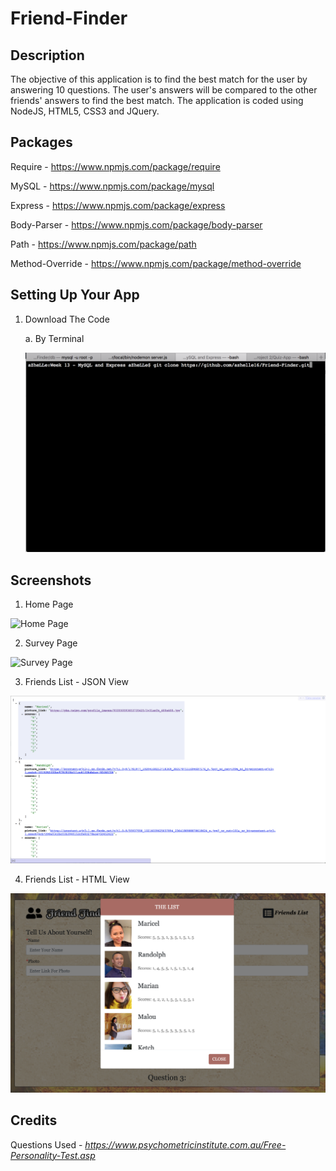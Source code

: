 # Friend-Finder

## Description
The objective of this application is to find the best match for the user by answering 10 questions. The user's answers will be compared to the other friends' answers to find the best match. The application is coded using NodeJS, HTML5, CSS3 and JQuery.

## Packages

Require - https://www.npmjs.com/package/require

MySQL - https://www.npmjs.com/package/mysql

Express - https://www.npmjs.com/package/express

Body-Parser - https://www.npmjs.com/package/body-parser

Path - https://www.npmjs.com/package/path

Method-Override - https://www.npmjs.com/package/method-override

## Setting Up Your App

1. Download The Code 

	a. By Terminal
	
	![Downloading Via Terminal](images/dlTerminal.png)
	
	<!--b. Through GitHub
	
	<img src="images/dlTerminal.png" alt="Download via Terminal">-->

## Screenshots

1. Home Page

![Home Page](images/homepage.png)

2. Survey Page

![Survey Page](images/survey.png)

3. Friends List - JSON View

![JSON View](images/jsonView.png)

4. Friends List - HTML View

![HTML View](images/htmlView.png)

## Credits

Questions Used - _https://www.psychometricinstitute.com.au/Free-Personality-Test.asp_